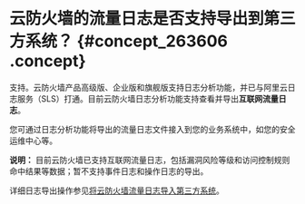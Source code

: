 # 云防火墙的流量日志是否支持导出到第三方系统？ {#concept_263606 .concept}

支持。云防火墙产品高级版、企业版和旗舰版支持日志分析功能，并已与阿里云日志服务（SLS）打通。目前云防火墙日志分析功能支持查看并导出**互联网流量日志**。

您可通过日志分析功能将导出的流量日志文件接入到您的业务系统中，如您的安全运维中心等。

**说明：** 目前云防火墙已支持互联网流量日志，包括漏洞风险等级和访问控制规则命中结果等数据；暂不支持事件日志和操作日志的导出。

详细日志导出操作参见[将云防火墙流量日志导入第三方系统](../../../../intl.zh-CN/最佳实践/将云防火墙流量日志导入第三方系统.md#)。

